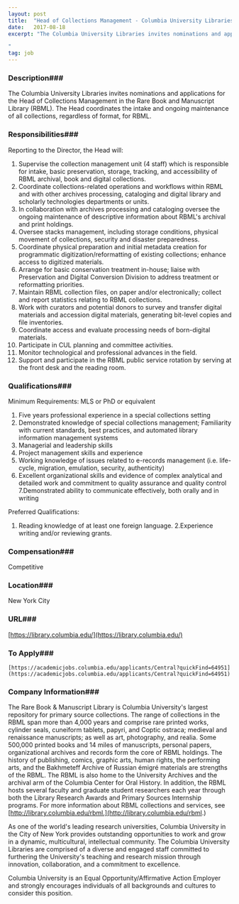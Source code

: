 ```yaml
---
layout: post
title:  "Head of Collections Management - Columbia University Libraries, Rare Book and Manuscript Library"
date:   2017-08-18
excerpt: "The Columbia University Libraries invites nominations and applications for the Head of Collections Management in the Rare Book and Manuscript Library (RBML). The Head coordinates the intake and ongoing maintenance of all collections, regardless of format, for RBML.

"
tag: job
---
```


### Description###

The Columbia University Libraries invites nominations and applications for the Head of Collections Management in the Rare Book and Manuscript Library (RBML). The Head coordinates the intake and ongoing maintenance of all collections, regardless of format, for RBML.




### Responsibilities###

Reporting to the Director, the Head will:

1. Supervise the collection management unit (4 staff) which is responsible for intake, basic preservation, storage, tracking, and accessibility of RBML archival, book and digital collections.
2. Coordinate collections-related operations and workflows within RBML and with other archives processing, cataloging and digital library and scholarly technologies departments or units.
3. In collaboration with archives processing and cataloging oversee the ongoing maintenance of descriptive information about RBML's archival and print holdings.
4. Oversee stacks management, including storage conditions, physical movement of collections, security and disaster preparedness.
5. Coordinate physical preparation and initial metadata creation for programmatic digitization/reformatting of existing collections; enhance access to digitized materials.
6. Arrange for basic conservation treatment in-house; liaise with Preservation and Digital Conversion Division to address treatment or reformatting priorities.
7. Maintain RBML collection files, on paper and/or electronically; collect and report statistics relating to RBML collections.
8. Work with curators and potential donors to survey and transfer digital materials and accession digital materials, generating bit-level copies and file inventories.
9. Coordinate access and evaluate processing needs of born-digital materials.
10. Participate in CUL planning and committee activities.
11. Monitor technological and professional advances in the field.
12. Support and participate in the RBML public service rotation by serving at the front desk and the reading room.



### Qualifications###

Minimum Requirements:
 MLS or PhD or equivalent 
1. Five years professional experience in a special collections setting
2. Demonstrated knowledge of special collections management; Familiarity with current standards, best practices, and automated library information management systems
3. Managerial and leadership skills
4. Project management skills and experience
5. Working knowledge of issues related to e-records management (i.e. life-cycle, migration, emulation, security, authenticity)
6. Excellent organizational skills and evidence of complex analytical and detailed work and commitment to quality assurance and quality control
7.Demonstrated ability to communicate effectively, both orally and in writing   

Preferred Qualifications:
1. Reading knowledge of at least one foreign language.
2.Experience writing and/or reviewing grants.   


### Compensation###

Competitive


### Location###

New York City


### URL###

[https://library.columbia.edu/](https://library.columbia.edu/)

### To Apply###

 	[https://academicjobs.columbia.edu/applicants/Central?quickFind=64951](https://academicjobs.columbia.edu/applicants/Central?quickFind=64951)      


### Company Information###

The Rare Book & Manuscript Library is Columbia University's largest repository for primary source collections. The range of collections in the RBML span more than 4,000 years and comprise rare printed works, cylinder seals, cuneiform tablets, papyri, and Coptic ostraca; medieval and renaissance manuscripts; as well as art, photography, and realia. Some 500,000 printed books and 14 miles of manuscripts, personal papers, organizational archives and records form the core of RBML holdings. The history of publishing, comics, graphic arts, human rights, the performing arts, and the Bakhmeteff Archive of Russian émigré materials are strengths of the RBML. The RBML is also home to the University Archives and the archival arm of the Columbia Center for Oral History. In addition, the RBML hosts several faculty and graduate student researchers each year through both the Library Research Awards and Primary Sources Internship programs. For more information about RBML collections and services, see [http://library.columbia.edu/rbml.](http://library.columbia.edu/rbml.)

As one of the world's leading research universities, Columbia University in the City of New York provides outstanding opportunities to work and grow in a dynamic, multicultural, intellectual community. The Columbia University Libraries are comprised of a diverse and engaged staff committed to furthering the University's teaching and research mission through innovation, collaboration, and a commitment to excellence.

Columbia University is an Equal Opportunity/Affirmative Action Employer and strongly encourages individuals of all backgrounds and cultures to consider this position.    




